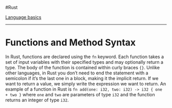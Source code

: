 
#Rust 

[Language basics](Rust.md#Language%20basics)

---
# Functions and Method Syntax

In Rust, functions are declared using the `fn` keyword. Each function takes a set of input variables with their specified types and may optionally return a type. The body of the function is contained within curly braces `{}`. Unlike other languages, in Rust you don’t need to end the statement with a semicolon if it’s the last one in a block, making it the implicit return. If we want to return a value, we simply write the expression we want to return. An example of a function in Rust is `fn add(one: i32, two: i32) -> i32 { one + two }` where `one` and `two` are parameters of type `i32` and the function returns an integer of type `i32`.